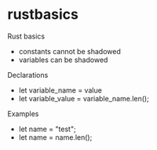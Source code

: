 # rustbasics
Rust basics
- constants cannot be shadowed
- variables can be shadowed

Declarations
- let variable_name = value
- let variable_value = variable_name.len();

Examples
- let name = "test";
- let name = name.len();